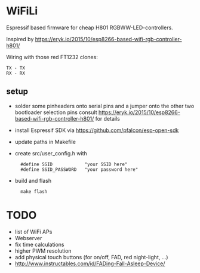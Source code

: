 WiFiLi
======

Espressif based firmware for cheap H801 RGBWW-LED-controllers.

Inspired by https://eryk.io/2015/10/esp8266-based-wifi-rgb-controller-h801/

Wiring with those red FT1232 clones:

    TX - TX
    RX - RX


setup
-----

- solder some pinheaders onto serial pins and a jumper onto the other two bootloader selection pins
  consult https://eryk.io/2015/10/esp8266-based-wifi-rgb-controller-h801/ for details

- install Espressif SDK via https://github.com/pfalcon/esp-open-sdk

- update paths in Makefile

- create src/user_config.h with

        #define SSID            "your SSID here"
        #define SSID_PASSWORD   "your password here"

- build and flash

        make flash




TODO
====

- list of WiFi APs
- Webserver
- fix time calculations
- higher PWM resolution
- add physical touch buttons (for on/off, FAD, red night-light, ...)
- http://www.instructables.com/id/FADing-Fall-Asleep-Device/
